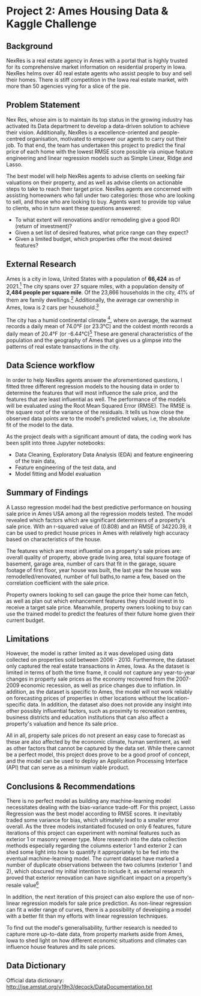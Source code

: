 # Project 2: Ames Housing Data & Kaggle Challenge


## Background

NexRes is a real estate agency in Ames with a portal that is highly trusted for its comprehensive market information on residential property in Iowa. NexRes helms over 40 real estate agents who assist people to buy and sell their homes. There is stiff competition in the Iowa real estate market, with more than 50 agencies vying for a slice of the pie. 

## Problem Statement

Nex Res, whose aim is to maintain its top status in the growing industry has activated its Data department to develop a data-driven solution to achieve their vision. Additionally, NexRes is a excellence-oriented and people-centred organisation, motivated to empower our agents to carry out their job.  To that end, the team has undertaken this project to predict the final price of each home with the lowest RMSE score possible via unique feature engineering and linear regression models such as Simple Linear, Ridge and Lasso.

The best model will help NexRes agents to advise clients on seeking fair valuations on their property, and as well as advise clients on actionable steps to take to reach their target price. NexRes agents are concerned with assisting homeowners who fall under two categories: those who are looking to sell, and those who are looking to buy. Agents want to provide top value to clients, who in turn want these questions answered:

* To what extent will renovations and/or remodeling give a good ROI (return of investment)? 
* Given a set list of desired features, what price range can they expect?
* Given a limited budget, which properties offer the most desired features?

## External Research

Ames is a city in Iowa, United States with a population of **66,424** as of 2021.<a href="https://www.census.gov/quickfacts/amescityiowa" target="_blank"><sup>1</sup></a> The city spans over 27 square miles, with a population density of **2,484 people per square mile**. Of the 23,866 households in the city, 41% of them are family dwellings.<a href="https://www.census.gov/quickfacts/amescityiowa" target="_blank"><sup>2</sup></a> Additionally, the average car ownership in Ames, Iowa is 2 cars per household.<a href="https://datausa.io/profile/geo/ames-ia/" target="_blank"><sup>3</sup></a>

The city has a humid continental climate <a href="https://www.weatherbase.com/weather/weather-summary.php3?s=6357&cityname=Ames,+Iowa,+United+States+of+America" target="_blank"><sup>4</sup></a>, where on average, the warmest records a daily mean of 74.0°F (or 23.3°C) and the coldest month records a daily mean of 20.4°F (or -6.44°C)<a href="https://www.usclimatedata.com/climate/ames/iowa/united-states/usia0026" target="_blank"><sup>5</sup></a> These are general characteristics of the population and the geography of Ames that gives us a glimpse into the patterns of real estate transactions in the city.


## Data Science workflow

In order to help NexRes agents answer the aforementioned questions, I fitted three different regression models to the housing data in order to determine the features that will most influence the sale price, and the features that are least influential as well. The performance of the models will be evaluated using the Root Mean Squared Error (RMSE). The RMSE is the square root of the variance of the residuals. It tells us how close the observed data points are to the model's predicted values, i.e, the absolute fit of the model to the data.

As the project deals with a significant amount of data, the coding work has been split into three Jupyter notebooks: 

* Data Cleaning, Exploratory Data Analysis (EDA) and feature engineering of the train data,
* Feature engineering of the test data, and
* Model fitting and Model evaluation

## Summary of Findings
A Lasso regression model had the best predictive performance on housing sale price in Ames USA among all the regression models tested. The model revealed which factors which are significant determiners of a property's sale price. With an r-squared value of  (0.808) and an RMSE of 34220.39, it can be used to predict house prices in Ames with relatively high accuracy based on characteristics of the house.

The features which are most influential on a property's sale prices are: overall quality of property, above grade living area, total square footage of basement, garage area, number of cars that fit in the garage, square footage of first floor, year house was built, the last year the house was remodelled/renovated, number of full baths,to name a few, based on the correlation coefficient with the sale price.

Property owners looking to sell can gauge the price their home can fetch, as well as plan out which enhancement features they should invest in to receive a target sale price. Meanwhile, property owners looking to buy can use the trained model to predict the features of their future home given their current budget.

## Limitations

However, the model is rather limited as it was developed using data collected on properties sold between 2006 - 2010. Furthermore, the dataset only captured the real estate transactions in Ames, Iowa. As the dataset is limited in terms of both the time frame, it could not capture any year-to-year changes in property sale prices as the economy recovered from the 2007-2009 economic recession, as well as price changes due to inflation. In addition, as the dataset is specific to Ames, the model will not work reliably on forecasting prices of properties in other locations without the location-specific data. In addition, the dataset also does not provide any insight into other possibly influential factors, such as proximity to recreation centres, business districts and education institutions that can also affect a property's valuation and hence its sale price.

All in all, property sale prices do not present an easy case to forecast as these are also affected by the economic climate, human sentiment, as well as other factors that cannot be captured by the data set. While there cannot be a perfect model, this project does prove to be a good proof of concept, and the model can be used to deploy an Application Processing Interface (API) that can serve as a minimum viable product. 


## Conclusions & Recommendations

There is no perfect model as building any machine-learning model necessitates dealing with the bias-variance trade-off. For this project, Lasso Regression was the best model according to RMSE scores. It inevitably traded some variance for bias, which ultimately lead to a smaller error overall. As the three models instantiated focused on only 6 features, future iterations of this project can experiment with nominal features such as exterior 1 or  masonry veneer type. More research into the data collection methods especially regarding the columns exterior 1 and exterior 2 can shed some light into how to quantify it appropriately to be fed into the eventual machine-learning model. The current dataset have marked a number of duplicate observations between the two columns (exterior 1 and 2), which obscured my initial intention to include it, as external research proved that exterior renovation can have significant impact on a property's resale value<a href="https://www.familyhandyman.com/list/which-exterior-renovation-adds-most-value/" target="_blank"><sup>6</sup></a>

In addition, the next iteration of this project can also explore the use of non-linear regression models for sale price prediction. As non-linear regression can fit a wider range of curves, there is a possibility of developing a model with a better fit than my efforts with linear regression techniques.

To find out the model's generalisability, further research is needed to capture more up-to-date data, from property markets aside from Ames, Iowa to shed light on how different economic situations and climates can influence house features and its sale prices.



## Data Dictionary
Official data dictionary: http://jse.amstat.org/v19n3/decock/DataDocumentation.txt
